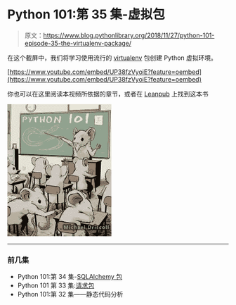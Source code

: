 # Python 101:第 35 集-虚拟包

> 原文：<https://www.blog.pythonlibrary.org/2018/11/27/python-101-episode-35-the-virtualenv-package/>

在这个截屏中，我们将学习使用流行的 [virtualenv](https://virtualenv.pypa.io/en/latest/) 包创建 Python 虚拟环境。

[https://www.youtube.com/embed/UP38fzVyoiE?feature=oembed](https://www.youtube.com/embed/UP38fzVyoiE?feature=oembed)

你也可以在这里阅读本视频所依据的章节，或者在 [Leanpub](https://leanpub.com/python_101) 上找到这本书

[![](img/4ae2f9205f7dc936a68034f424df112f.png)]( https://leanpub.com/python_101)

* * *

### 前几集

*   Python 101:第 34 集-[SQLAlchemy 包](https://www.blog.pythonlibrary.org/2018/11/20/python-101-episode-34-the-sqlalchemy-package/)
*   Python 101 第 33 集:[请求包](https://www.blog.pythonlibrary.org/2018/11/14/python-101-episode-33-the-requests-package/)
*   Python 101:第 32 集——静态代码分析